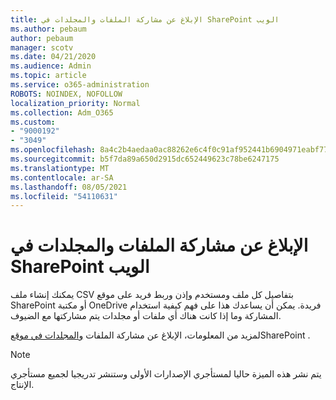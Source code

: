 ```yaml
---
title: الإبلاغ عن مشاركة الملفات والمجلدات في SharePoint الويب
ms.author: pebaum
author: pebaum
manager: scotv
ms.date: 04/21/2020
ms.audience: Admin
ms.topic: article
ms.service: o365-administration
ROBOTS: NOINDEX, NOFOLLOW
localization_priority: Normal
ms.collection: Adm_O365
ms.custom:
- "9000192"
- "3049"
ms.openlocfilehash: 8a4c2b4aedaa0ac88262e6c4f0c91af952441b6904971eabf774c2a8b7b58042
ms.sourcegitcommit: b5f7da89a650d2915dc652449623c78be6247175
ms.translationtype: MT
ms.contentlocale: ar-SA
ms.lasthandoff: 08/05/2021
ms.locfileid: "54110631"
---
```

# <a name="report-on-file-and-folder-sharing-in-sharepoint-sites"></a>الإبلاغ عن مشاركة الملفات والمجلدات في SharePoint الويب

يمكنك إنشاء ملف CSV بتفاصيل كل ملف ومستخدم وإذن وربط فريد على موقع SharePoint أو مكتبة OneDrive فريدة. يمكن أن يساعدك هذا على فهم كيفية استخدام المشاركة وما إذا كانت هناك أي ملفات أو مجلدات يتم مشاركتها مع الضيوف.

لمزيد من المعلومات، الإبلاغ عن مشاركة الملفات [والمجلدات في موقع](https://docs.microsoft.com/sharepoint/sharing-reports)SharePoint .

> [!NOTE]
> يتم نشر هذه الميزة حاليا لمستأجري الإصدارات الأولى وستنشر تدريجيا لجميع مستأجري الإنتاج.